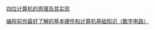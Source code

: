 [四位计算机的原理及其实现](http://www.ruanyifeng.com/blog/2011/03/4-bit_computer.html)

[编程前你最好了解的基本硬件和计算机基础知识（数字电路）](https://www.bilibili.com/video/BV1Hi4y1t7zY?p=5)

